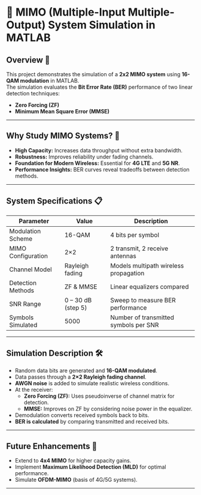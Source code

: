 # 📡 MIMO (Multiple-Input Multiple-Output) System Simulation in MATLAB  

## Overview 🚀  
This project demonstrates the simulation of a **2x2 MIMO system** using **16-QAM modulation** in MATLAB.  
The simulation evaluates the **Bit Error Rate (BER)** performance of two linear detection techniques:  
- **Zero Forcing (ZF)**  
- **Minimum Mean Square Error (MMSE)**  

---

## Why Study MIMO Systems? 📶  
- **High Capacity:** Increases data throughput without extra bandwidth.  
- **Robustness:** Improves reliability under fading channels.  
- **Foundation for Modern Wireless:** Essential for **4G LTE** and **5G NR**.  
- **Performance Insights:** BER curves reveal tradeoffs between detection methods.  

---

## System Specifications 📋  

| Parameter            | Value                | Description                                |
|----------------------|----------------------|--------------------------------------------|
| Modulation Scheme    | 16-QAM              | 4 bits per symbol                          |
| MIMO Configuration   | 2×2                 | 2 transmit, 2 receive antennas             |
| Channel Model        | Rayleigh fading     | Models multipath wireless propagation      |
| Detection Methods    | ZF & MMSE           | Linear equalizers compared                 |
| SNR Range            | 0 – 30 dB (step 5) | Sweep to measure BER performance           |
| Symbols Simulated    | 5000                | Number of transmitted symbols per SNR      |

---

## Simulation Description 🛠️  
- Random data bits are generated and **16-QAM modulated**.  
- Data passes through a **2×2 Rayleigh fading channel**.  
- **AWGN noise** is added to simulate realistic wireless conditions.  
- At the receiver:  
  - **Zero Forcing (ZF):** Uses pseudoinverse of channel matrix for detection.  
  - **MMSE:** Improves on ZF by considering noise power in the equalizer.  
- Demodulation converts received symbols back to bits.  
- **BER is calculated** by comparing transmitted and received bits.  

---

## Future Enhancements 🔮  
- Extend to **4x4 MIMO** for higher capacity gains.  
- Implement **Maximum Likelihood Detection (MLD)** for optimal performance.  
- Simulate **OFDM-MIMO** (basis of 4G/5G systems).  

---
